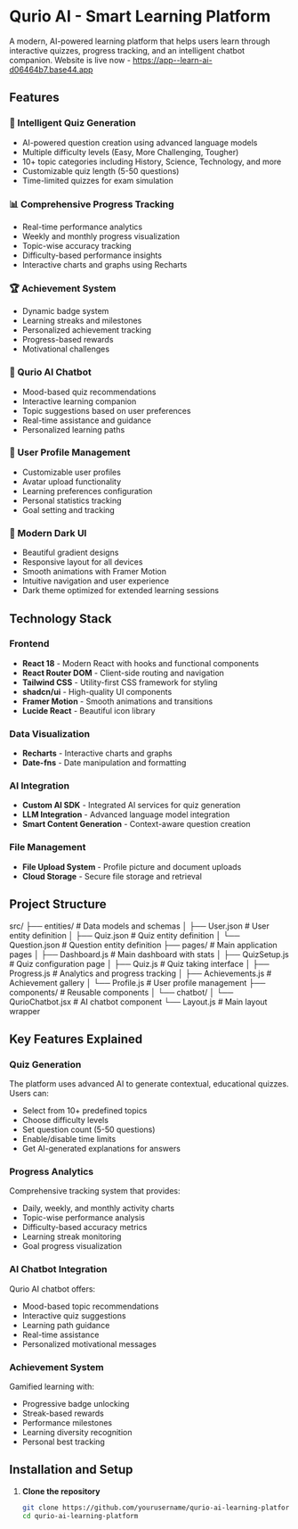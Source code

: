 # Qurio AI - Smart Learning Platform

A modern, AI-powered learning platform that helps users learn through interactive quizzes, progress tracking, and an intelligent chatbot companion.
Website is live now - https://app--learn-ai-d06464b7.base44.app 
## Features

### 🧠 Intelligent Quiz Generation
- AI-powered question creation using advanced language models
- Multiple difficulty levels (Easy, More Challenging, Tougher)
- 10+ topic categories including History, Science, Technology, and more
- Customizable quiz length (5-50 questions)
- Time-limited quizzes for exam simulation

### 📊 Comprehensive Progress Tracking
- Real-time performance analytics
- Weekly and monthly progress visualization
- Topic-wise accuracy tracking
- Difficulty-based performance insights
- Interactive charts and graphs using Recharts

### 🏆 Achievement System
- Dynamic badge system
- Learning streaks and milestones
- Personalized achievement tracking
- Progress-based rewards
- Motivational challenges

### 🤖 Qurio AI Chatbot
- Mood-based quiz recommendations
- Interactive learning companion
- Topic suggestions based on user preferences
- Real-time assistance and guidance
- Personalized learning paths

### 👤 User Profile Management
- Customizable user profiles
- Avatar upload functionality
- Learning preferences configuration
- Personal statistics tracking
- Goal setting and tracking

### 🎨 Modern Dark UI
- Beautiful gradient designs
- Responsive layout for all devices
- Smooth animations with Framer Motion
- Intuitive navigation and user experience
- Dark theme optimized for extended learning sessions

## Technology Stack

### Frontend
- **React 18** - Modern React with hooks and functional components
- **React Router DOM** - Client-side routing and navigation
- **Tailwind CSS** - Utility-first CSS framework for styling
- **shadcn/ui** - High-quality UI components
- **Framer Motion** - Smooth animations and transitions
- **Lucide React** - Beautiful icon library

### Data Visualization
- **Recharts** - Interactive charts and graphs
- **Date-fns** - Date manipulation and formatting

### AI Integration
- **Custom AI SDK** - Integrated AI services for quiz generation
- **LLM Integration** - Advanced language model integration
- **Smart Content Generation** - Context-aware question creation

### File Management
- **File Upload System** - Profile picture and document uploads
- **Cloud Storage** - Secure file storage and retrieval

## Project Structure

src/ ├── entities/ # Data models and schemas │ ├── User.json # User entity definition │ ├── Quiz.json # Quiz entity definition │ └── Question.json # Question entity definition ├── pages/ # Main application pages │ ├── Dashboard.js # Main dashboard with stats │ ├── QuizSetup.js # Quiz configuration page │ ├── Quiz.js # Quiz taking interface │ ├── Progress.js # Analytics and progress tracking │ ├── Achievements.js # Achievement gallery │ └── Profile.js # User profile management ├── components/ # Reusable components │ └── chatbot/ │ └── QurioChatbot.jsx # AI chatbot component └── Layout.js # Main layout wrapper


## Key Features Explained

### Quiz Generation
The platform uses advanced AI to generate contextual, educational quizzes. Users can:
- Select from 10+ predefined topics
- Choose difficulty levels
- Set question count (5-50 questions)
- Enable/disable time limits
- Get AI-generated explanations for answers

### Progress Analytics
Comprehensive tracking system that provides:
- Daily, weekly, and monthly activity charts
- Topic-wise performance analysis
- Difficulty-based accuracy metrics
- Learning streak monitoring
- Goal progress visualization

### AI Chatbot Integration
Qurio AI chatbot offers:
- Mood-based topic recommendations
- Interactive quiz suggestions
- Learning path guidance
- Real-time assistance
- Personalized motivational messages

### Achievement System
Gamified learning with:
- Progressive badge unlocking
- Streak-based rewards
- Performance milestones
- Learning diversity recognition
- Personal best tracking

## Installation and Setup

1. **Clone the repository**
   ```bash
   git clone https://github.com/yourusername/qurio-ai-learning-platform.git
   cd qurio-ai-learning-platform
